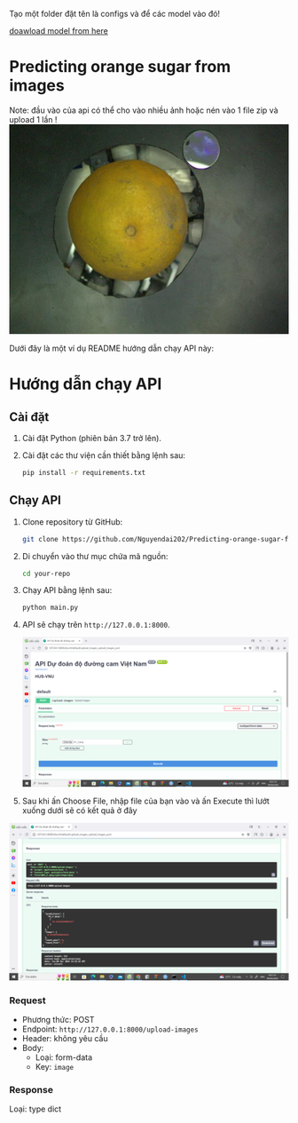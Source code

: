 Tạo một folder đặt tên là configs và để các model vào đó!

[doawload model from here ](https://drive.google.com/drive/folders/1AXOT72URLVdg6kTIm3d0Iq6-EYi6Q8Sd?usp=sharing)

# Predicting orange sugar from images

Note: đầu vào của api có thể cho vào nhiều ảnh hoặc nén vào 1 file zip và upload 1 lần !
![input](data/image_test/A1_1.jpeg)

Dưới đây là một ví dụ README hướng dẫn chạy API này:

# Hướng dẫn chạy API

## Cài đặt

1. Cài đặt Python (phiên bản 3.7 trở lên).

2. Cài đặt các thư viện cần thiết bằng lệnh sau:

   ```bash
   pip install -r requirements.txt
   ```

## Chạy API

1. Clone repository từ GitHub:

   ```bash
   git clone https://github.com/Nguyendai202/Predicting-orange-sugar-from-images.git
   ```

2. Di chuyển vào thư mục chứa mã nguồn:

   ```bash
   cd your-repo
   ```

3. Chạy API bằng lệnh sau:

   ```bash
   python main.py
   ```

4. API sẽ chạy trên `http://127.0.0.1:8000`.

   
   ![input_file](utils/input.png)

5. Sau khi ấn Choose File, nhập file của bạn vào và ấn Execute thì lướt xuống dưới sẽ có kết quả ở đây
   
![result](utils/result.png)


### Request

- Phương thức: POST
- Endpoint: `http://127.0.0.1:8000/upload-images`
- Header: không yêu cầu
- Body:
  - Loại: form-data
  - Key: `image`


### Response

Loại: type dict






